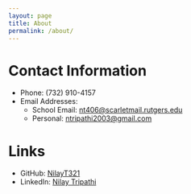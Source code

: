 ```yaml
---
layout: page
title: About
permalink: /about/
---
```


# Contact Information 

- Phone: (732) 910-4157 
- Email Addresses:
    - School Email: [nt406@scarletmail.rutgers.edu](mailto:nt406@scarletmail.rutgers.edu)
    - Personal: [ntripathi2003@gmail.com](mailto:ntripathi2003@gmail.com) 


# Links 

- GitHub: [NilayT321](https://github.com/NilayT321)
- LinkedIn: [Nilay Tripathi](https://www.linkedin.com/in/nilay-tripathi-895182253/)
